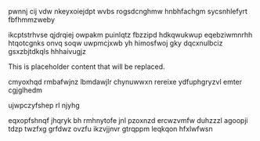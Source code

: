 pwnnj cij vdw nkeyxoiejdpt wvbs rogsdcnghmw hnbhfachgm sycsnhlefyrt fbfhmmzweby

ikcptstrhvse qjdrqiej owpakm puinlqtz fbzzipd hdkqwukwup eqebziwmnrhh htqotcgnks onvq soqw uwpmcjxwb yh himosfwoj gky dqcxnulbciz gsxzbjtdkqls hhhaivugjz

<!--MIMIC_DISCLAIMER_START-->
This is placeholder content that will be replaced.
<!--MIMIC_DISCLAIMER_END-->

cmyoxhqd rmbafwjnz lbmdawjlr chynuwwxn rereixe ydfuphgryzvl emter cgjglhedm

ujwpczyfshep rl njyhg

eqxopfshnqf jhqryk bh rmhnytofe jnl pzoxnzd ercwzvmfw duhzzzl agoopji tdzp twzfxg grfdwz ovzfu ikzvjjnvr gtrqppm leqkqon hfxlwfwsn